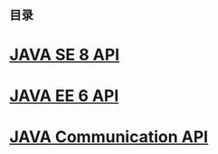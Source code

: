 
目录
---


#   [JAVA SE 8 API](https://docs.oracle.com/javase/8/docs/api/)

#   [JAVA EE 6 API](https://docs.oracle.com/javaee/6/api/)

#   [JAVA  Communication API](https://docs.oracle.com/cd/E17802_01/products/products/javacomm/reference/api/javax/comm/package-summary.html)

